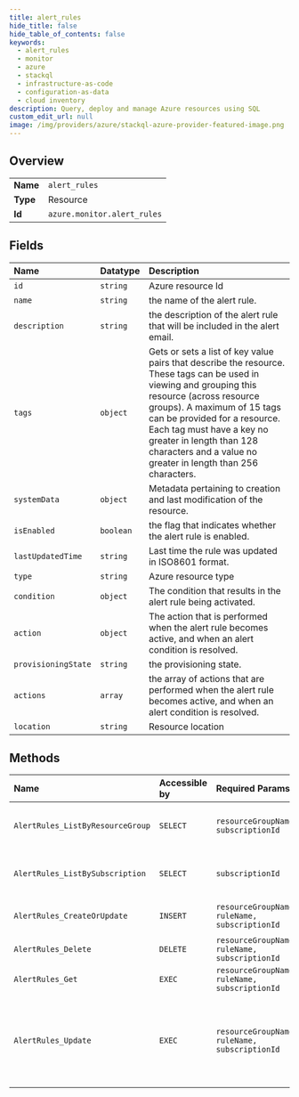 ```yaml
---
title: alert_rules
hide_title: false
hide_table_of_contents: false
keywords:
  - alert_rules
  - monitor
  - azure    
  - stackql
  - infrastructure-as-code
  - configuration-as-data
  - cloud inventory
description: Query, deploy and manage Azure resources using SQL
custom_edit_url: null
image: /img/providers/azure/stackql-azure-provider-featured-image.png
---
```

  
    

## Overview
<table><tbody>
<tr><td><b>Name</b></td><td><code>alert_rules</code></td></tr>
<tr><td><b>Type</b></td><td>Resource</td></tr>
<tr><td><b>Id</b></td><td><code>azure.monitor.alert_rules</code></td></tr>
</tbody></table>

## Fields
| Name | Datatype | Description |
|:-----|:---------|:------------|
| `id` | `string` | Azure resource Id |
| `name` | `string` | the name of the alert rule. |
| `description` | `string` | the description of the alert rule that will be included in the alert email. |
| `tags` | `object` | Gets or sets a list of key value pairs that describe the resource. These tags can be used in viewing and grouping this resource (across resource groups). A maximum of 15 tags can be provided for a resource. Each tag must have a key no greater in length than 128 characters and a value no greater in length than 256 characters. |
| `systemData` | `object` | Metadata pertaining to creation and last modification of the resource. |
| `isEnabled` | `boolean` | the flag that indicates whether the alert rule is enabled. |
| `lastUpdatedTime` | `string` | Last time the rule was updated in ISO8601 format. |
| `type` | `string` | Azure resource type |
| `condition` | `object` | The condition that results in the alert rule being activated. |
| `action` | `object` | The action that is performed when the alert rule becomes active, and when an alert condition is resolved. |
| `provisioningState` | `string` | the provisioning state. |
| `actions` | `array` | the array of actions that are performed when the alert rule becomes active, and when an alert condition is resolved. |
| `location` | `string` | Resource location |
## Methods
| Name | Accessible by | Required Params | Description |
|:-----|:--------------|:----------------|:------------|
| `AlertRules_ListByResourceGroup` | `SELECT` | `resourceGroupName, subscriptionId` | List the classic metric alert rules within a resource group. |
| `AlertRules_ListBySubscription` | `SELECT` | `subscriptionId` | List the classic metric alert rules within a subscription. |
| `AlertRules_CreateOrUpdate` | `INSERT` | `resourceGroupName, ruleName, subscriptionId` | Creates or updates a classic metric alert rule. |
| `AlertRules_Delete` | `DELETE` | `resourceGroupName, ruleName, subscriptionId` | Deletes a classic metric alert rule |
| `AlertRules_Get` | `EXEC` | `resourceGroupName, ruleName, subscriptionId` | Gets a classic metric alert rule |
| `AlertRules_Update` | `EXEC` | `resourceGroupName, ruleName, subscriptionId` | Updates an existing classic metric AlertRuleResource. To update other fields use the CreateOrUpdate method. |
